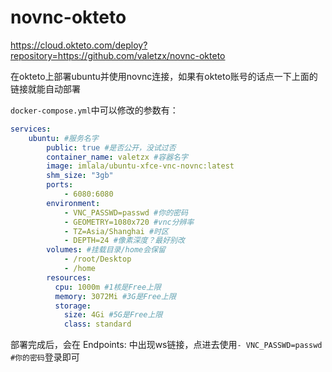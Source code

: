 # novnc-okteto

https://cloud.okteto.com/deploy?repository=https://github.com/valetzx/novnc-okteto

在okteto上部署ubuntu并使用novnc连接，如果有okteto账号的话点一下上面的链接就能自动部署

`docker-compose.yml`中可以修改的参数有：

```yml
services:
    ubuntu: #服务名字
        public: true #是否公开，没试过否
        container_name: valetzx #容器名字
        image: imlala/ubuntu-xfce-vnc-novnc:latest
        shm_size: "3gb"
        ports: 
            - 6080:6080
        environment: 
            - VNC_PASSWD=passwd #你的密码
            - GEOMETRY=1080x720 #vnc分辨率
            - TZ=Asia/Shanghai #时区
            - DEPTH=24 #像素深度？最好别改
        volumes: #挂载目录/home会保留
            - /root/Desktop 
            - /home
        resources:
          cpu: 1000m #1核是Free上限
          memory: 3072Mi #3G是Free上限
          storage:
            size: 4Gi #5G是Free上限
            class: standard
```

部署完成后，会在 Endpoints: 中出现ws链接，点进去使用`- VNC_PASSWD=passwd #你的密码`登录即可
